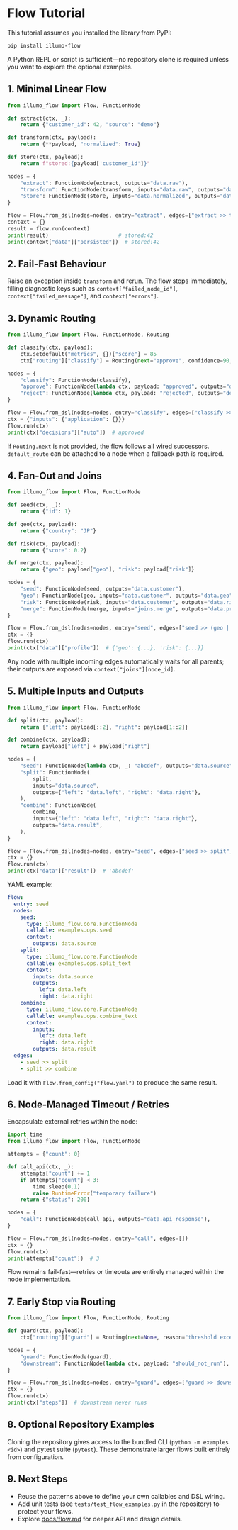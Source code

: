 # Flow Tutorial

This tutorial assumes you installed the library from PyPI:

```bash
pip install illumo-flow
```

A Python REPL or script is sufficient—no repository clone is required unless you want to explore the optional examples.

## 1. Minimal Linear Flow
```python
from illumo_flow import Flow, FunctionNode

def extract(ctx, _):
    return {"customer_id": 42, "source": "demo"}

def transform(ctx, payload):
    return {**payload, "normalized": True}

def store(ctx, payload):
    return f"stored:{payload['customer_id']}"

nodes = {
    "extract": FunctionNode(extract, outputs="data.raw"),
    "transform": FunctionNode(transform, inputs="data.raw", outputs="data.normalized"),
    "store": FunctionNode(store, inputs="data.normalized", outputs="data.persisted"),
}

flow = Flow.from_dsl(nodes=nodes, entry="extract", edges=["extract >> transform", "transform >> store"])
context = {}
result = flow.run(context)
print(result)                      # stored:42
print(context["data"]["persisted"])  # stored:42
```

## 2. Fail-Fast Behaviour
Raise an exception inside `transform` and rerun. The flow stops immediately, filling diagnostic keys such as `context["failed_node_id"]`, `context["failed_message"]`, and `context["errors"]`.

## 3. Dynamic Routing
```python
from illumo_flow import Flow, FunctionNode, Routing

def classify(ctx, payload):
    ctx.setdefault("metrics", {})["score"] = 85
    ctx["routing"]["classify"] = Routing(next="approve", confidence=90, reason="demo")

nodes = {
    "classify": FunctionNode(classify),
    "approve": FunctionNode(lambda ctx, payload: "approved", outputs="decisions.auto"),
    "reject": FunctionNode(lambda ctx, payload: "rejected", outputs="decisions.auto"),
}

flow = Flow.from_dsl(nodes=nodes, entry="classify", edges=["classify >> (approve | reject)"])
ctx = {"inputs": {"application": {}}}
flow.run(ctx)
print(ctx["decisions"]["auto"])  # approved
```
If `Routing.next` is not provided, the flow follows all wired successors. `default_route` can be attached to a node when a fallback path is required.

## 4. Fan-Out and Joins
```python
from illumo_flow import Flow, FunctionNode

def seed(ctx, _):
    return {"id": 1}

def geo(ctx, payload):
    return {"country": "JP"}

def risk(ctx, payload):
    return {"score": 0.2}

def merge(ctx, payload):
    return {"geo": payload["geo"], "risk": payload["risk"]}

nodes = {
    "seed": FunctionNode(seed, outputs="data.customer"),
    "geo": FunctionNode(geo, inputs="data.customer", outputs="data.geo"),
    "risk": FunctionNode(risk, inputs="data.customer", outputs="data.risk"),
    "merge": FunctionNode(merge, inputs="joins.merge", outputs="data.profile"),
}

flow = Flow.from_dsl(nodes=nodes, entry="seed", edges=["seed >> (geo | risk)", "(geo & risk) >> merge"])
ctx = {}
flow.run(ctx)
print(ctx["data"]["profile"])  # {'geo': {...}, 'risk': {...}}
```
Any node with multiple incoming edges automatically waits for all parents; their outputs are exposed via `context["joins"][node_id]`.

## 5. Multiple Inputs and Outputs
```python
from illumo_flow import Flow, FunctionNode

def split(ctx, payload):
    return {"left": payload[::2], "right": payload[1::2]}

def combine(ctx, payload):
    return payload["left"] + payload["right"]

nodes = {
    "seed": FunctionNode(lambda ctx, _: "abcdef", outputs="data.source"),
    "split": FunctionNode(
        split,
        inputs="data.source",
        outputs={"left": "data.left", "right": "data.right"},
    ),
    "combine": FunctionNode(
        combine,
        inputs={"left": "data.left", "right": "data.right"},
        outputs="data.result",
    ),
}

flow = Flow.from_dsl(nodes=nodes, entry="seed", edges=["seed >> split", "split >> combine"])
ctx = {}
flow.run(ctx)
print(ctx["data"]["result"])  # 'abcdef'
```

YAML example:

```yaml
flow:
  entry: seed
  nodes:
    seed:
      type: illumo_flow.core.FunctionNode
      callable: examples.ops.seed
      context:
        outputs: data.source
    split:
      type: illumo_flow.core.FunctionNode
      callable: examples.ops.split_text
      context:
        inputs: data.source
        outputs:
          left: data.left
          right: data.right
    combine:
      type: illumo_flow.core.FunctionNode
      callable: examples.ops.combine_text
      context:
        inputs:
          left: data.left
          right: data.right
        outputs: data.result
  edges:
    - seed >> split
    - split >> combine
```

Load it with `Flow.from_config("flow.yaml")` to produce the same result.


## 6. Node-Managed Timeout / Retries
Encapsulate external retries within the node:
```python
import time
from illumo_flow import Flow, FunctionNode

attempts = {"count": 0}

def call_api(ctx, _):
    attempts["count"] += 1
    if attempts["count"] < 3:
        time.sleep(0.1)
        raise RuntimeError("temporary failure")
    return {"status": 200}

nodes = {
    "call": FunctionNode(call_api, outputs="data.api_response"),
}

flow = Flow.from_dsl(nodes=nodes, entry="call", edges=[])
ctx = {}
flow.run(ctx)
print(attempts["count"])  # 3
```
Flow remains fail-fast—retries or timeouts are entirely managed within the node implementation.

## 7. Early Stop via Routing
```python
from illumo_flow import Flow, FunctionNode, Routing

def guard(ctx, payload):
    ctx["routing"]["guard"] = Routing(next=None, reason="threshold exceeded")

nodes = {
    "guard": FunctionNode(guard),
    "downstream": FunctionNode(lambda ctx, payload: "should_not_run"),
}

flow = Flow.from_dsl(nodes=nodes, entry="guard", edges=["guard >> downstream"])
ctx = {}
flow.run(ctx)
print(ctx["steps"])  # downstream never runs
```

## 8. Optional Repository Examples
Cloning the repository gives access to the bundled CLI (`python -m examples <id>`) and pytest suite (`pytest`). These demonstrate larger flows built entirely from configuration.

## 9. Next Steps
- Reuse the patterns above to define your own callables and DSL wiring.
- Add unit tests (see `tests/test_flow_examples.py` in the repository) to protect your flows.
- Explore [docs/flow.md](flow.md) for deeper API and design details.
